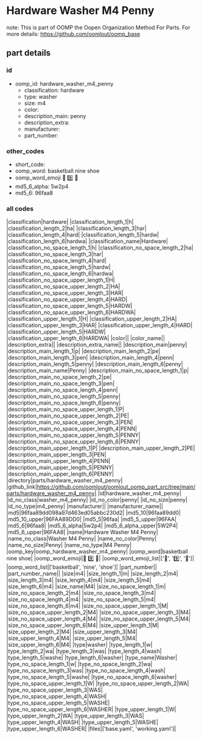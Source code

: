 # Hardware Washer M4 Penny  

note: This is part of OOMP the Oopen Organization Method For Parts. For more details: https://github.com/oomlout/oomp_base

##  part details





### id
* oomp_id: hardware_washer_m4_penny
  * classification: hardware
  * type: washer
  * size: m4
  * color: 
  * description_main: penny
  * description_extra: 
  * manufacturer: 
  * part_number: 

### other_codes
* short_code: 
* oomp_word: basketball nine shoe
* oomp_word_emoji :basketball: :nine: :shoe:
* md5_6_alpha: 5w2p4
* md5_6: 96faa8

### all codes 
|classification|hardware|
|classification_length_1|h|
|classification_length_2|ha|
|classification_length_3|har|
|classification_length_4|hard|
|classification_length_5|hardw|
|classification_length_6|hardwa|
|classification_name|Hardware|
|classification_no_space_length_1|h|
|classification_no_space_length_2|ha|
|classification_no_space_length_3|har|
|classification_no_space_length_4|hard|
|classification_no_space_length_5|hardw|
|classification_no_space_length_6|hardwa|
|classification_no_space_upper_length_1|H|
|classification_no_space_upper_length_2|HA|
|classification_no_space_upper_length_3|HAR|
|classification_no_space_upper_length_4|HARD|
|classification_no_space_upper_length_5|HARDW|
|classification_no_space_upper_length_6|HARDWA|
|classification_upper_length_1|H|
|classification_upper_length_2|HA|
|classification_upper_length_3|HAR|
|classification_upper_length_4|HARD|
|classification_upper_length_5|HARDW|
|classification_upper_length_6|HARDWA|
|color||
|color_name||
|description_extra||
|description_extra_name||
|description_main|penny|
|description_main_length_1|p|
|description_main_length_2|pe|
|description_main_length_3|pen|
|description_main_length_4|penn|
|description_main_length_5|penny|
|description_main_length_6|penny|
|description_main_name|Penny|
|description_main_no_space_length_1|p|
|description_main_no_space_length_2|pe|
|description_main_no_space_length_3|pen|
|description_main_no_space_length_4|penn|
|description_main_no_space_length_5|penny|
|description_main_no_space_length_6|penny|
|description_main_no_space_upper_length_1|P|
|description_main_no_space_upper_length_2|PE|
|description_main_no_space_upper_length_3|PEN|
|description_main_no_space_upper_length_4|PENN|
|description_main_no_space_upper_length_5|PENNY|
|description_main_no_space_upper_length_6|PENNY|
|description_main_upper_length_1|P|
|description_main_upper_length_2|PE|
|description_main_upper_length_3|PEN|
|description_main_upper_length_4|PENN|
|description_main_upper_length_5|PENNY|
|description_main_upper_length_6|PENNY|
|directory|parts/hardware_washer_m4_penny|
|github_link|https://github.com/oomlout/oomlout_oomp_part_src/tree/main/parts/hardware_washer_m4_penny|
|id|hardware_washer_m4_penny|
|id_no_class|washer_m4_penny|
|id_no_color|penny|
|id_no_size|penny|
|id_no_type|m4_penny|
|manufacturer||
|manufacturer_name||
|md5|96faa89dd098a97d463ed05abbc230d2|
|md5_10|96faa89dd0|
|md5_10_upper|96FAA89DD0|
|md5_5|96faa|
|md5_5_upper|96FAA|
|md5_6|96faa8|
|md5_6_alpha|5w2p4|
|md5_6_alpha_upper|5W2P4|
|md5_6_upper|96FAA8|
|name|Hardware Washer M4 Penny|
|name_no_class|Washer M4 Penny|
|name_no_color|Penny|
|name_no_size|Penny|
|name_no_type|M4 Penny|
|oomp_key|oomp_hardware_washer_m4_penny|
|oomp_word|basketball nine shoe|
|oomp_word_emoji|:basketball: :nine: :shoe:|
|oomp_word_emoji_list|[':basketball:', ':nine:', ':shoe:']|
|oomp_word_list|['basketball', 'nine', 'shoe']|
|part_number||
|part_number_name||
|size|m4|
|size_length_1|m|
|size_length_2|m4|
|size_length_3|m4|
|size_length_4|m4|
|size_length_5|m4|
|size_length_6|m4|
|size_name|M4|
|size_no_space_length_1|m|
|size_no_space_length_2|m4|
|size_no_space_length_3|m4|
|size_no_space_length_4|m4|
|size_no_space_length_5|m4|
|size_no_space_length_6|m4|
|size_no_space_upper_length_1|M|
|size_no_space_upper_length_2|M4|
|size_no_space_upper_length_3|M4|
|size_no_space_upper_length_4|M4|
|size_no_space_upper_length_5|M4|
|size_no_space_upper_length_6|M4|
|size_upper_length_1|M|
|size_upper_length_2|M4|
|size_upper_length_3|M4|
|size_upper_length_4|M4|
|size_upper_length_5|M4|
|size_upper_length_6|M4|
|type|washer|
|type_length_1|w|
|type_length_2|wa|
|type_length_3|was|
|type_length_4|wash|
|type_length_5|washe|
|type_length_6|washer|
|type_name|Washer|
|type_no_space_length_1|w|
|type_no_space_length_2|wa|
|type_no_space_length_3|was|
|type_no_space_length_4|wash|
|type_no_space_length_5|washe|
|type_no_space_length_6|washer|
|type_no_space_upper_length_1|W|
|type_no_space_upper_length_2|WA|
|type_no_space_upper_length_3|WAS|
|type_no_space_upper_length_4|WASH|
|type_no_space_upper_length_5|WASHE|
|type_no_space_upper_length_6|WASHER|
|type_upper_length_1|W|
|type_upper_length_2|WA|
|type_upper_length_3|WAS|
|type_upper_length_4|WASH|
|type_upper_length_5|WASHE|
|type_upper_length_6|WASHER|
|files|['base.yaml', 'working.yaml']|
